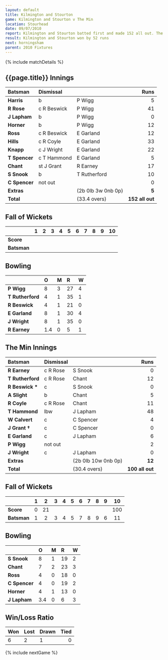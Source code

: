 ```yaml
---
layout: default
title: Kilmington and Stourton
game: Kilmington and Stourton v The Min
location: Stourhead
date: 09/07/2010
report: Kilmington and Stourton batted first and made 152 all out. The Min replied with 100 all out
result: Kilmington and Stourton won by 52 runs
next: horningsham
parent: 2010 Fixtures
---
```


{% include matchDetails %}

## {{page.title}} Innings

| Batsman | Dismissal |  | Runs |
|:---|:---|---|---:|
| **Harris** | b | P Wigg | 5 |
| **R Rose** | c R Beswick | P Wigg | 41 |
| **J Lapham** | b | P Wigg | 0 |
| **Horner** | b | P Wigg | 12 |
| **Ross** | c R Beswick | E Garland | 12 |
| **Hills** | c R Coyle | E Garland | 33 |
| **Knapp** | c J Wright | E Garland | 22 |
| **T Spencer** | c T Hammond | E Garland | 5 |
| **Chant** | st J Grant | R Earney | 17 |
| **S Snook** | b | T Rutherford | 10 |
| **C Spencer** | not out |   | 0 |
| **Extras** | | (2b 0lb 3w 0nb 0p) | **5** |
| **Total** | | (33.4 overs) | **152 all out** |

## Fall of Wickets

| | 1 | 2 | 3 | 4 | 5 | 6 | 7 | 8 | 9 | 10 |
|---|:---:|:---:|:---:|:---:|:---:|:---:|:---:|:---:|:---:|:---:|
| **Score** |  |  |  |  |  |  |  |  |  |  |
| **Batsman** |  |  |  |  |  |  |  |  |  |  |

## Bowling

| | O | M | R | W |
|---|:---|:---|:---|:---|
| **P Wigg** | 8 | 3 | 27 | 4 |
| **T Rutherford** | 4 | 1 | 35 | 1 |
| **R Beswick** | 4 | 1 | 21 | 0 |
| **E Garland** | 8 | 1 | 30 | 4 |
| **J Wright** | 8 | 1 | 35 | 0 |
| **R Earney** | 1.4 | 0 | 5 | 1 |

## The Min Innings

| Batsman | Dismissal |  | Runs |
|:---|:---|---|---:|
| **R Earney** | c R Rose | S Snook | 0 |
| **T Rutherford** | c R Rose | Chant | 12 |
| **R Beswick &#42;** | c | S Snook | 0 |
| **A Slight** | b | Chant | 5 |
| **R Coyle** | c R Rose | Chant | 11 |
| **T Hammond** | lbw | J Lapham | 48 |
| **W Calvert** | c | C Spencer | 4 |
| **J Grant &#8224;** | c | C Spencer | 0 |
| **E Garland** | c | J Lapham | 6 |
| **P Wigg** | not out |  | 2 |
| **J Wright** | c | J Lapham | 0 |
| **Extras** | | (2b 0lb 10w 0nb 0p) | **12** |
| **Total** | | (30.4 overs) | **100 all out** |

## Fall of Wickets

| | 1 | 2 | 3 | 4 | 5 | 6 | 7 | 8 | 9 | 10 |
|---|:---:|:---:|:---:|:---:|:---:|:---:|:---:|:---:|:---:|:---:|
| **Score** | 0 | 21 |  |  |  |  |  |  |  | 100 |
| **Batsman** | 1 | 2 | 3 | 4 | 5 | 7 | 8 | 9 | 6 | 11 |

## Bowling

| | O | M | R | W |
|---|:---|:---|:---|:---|
| **S Snook** | 8 | 1 | 19 | 2 |
| **Chant** | 7 | 2 | 23 | 3 |
| **Ross** | 4 | 0 | 18 | 0 |
| **C Spencer** | 4 | 0 | 19 | 2 |
| **Horner** | 4 | 1 | 13 | 0 |
| **J Lapham** | 3.4 | 0 | 6 | 3 |

## Win/Loss Ratio

| Won | Lost | Drawn | Tied |
|:---|:---|:---|---:|
| 6 | 2 | 1 | 0 |

{% include nextGame %}